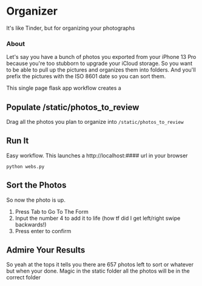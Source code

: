 # Organizer
It's like Tinder, but for organizing your photographs

### About

Let's say you have a bunch of photos you exported from your iPhone 13 Pro because you're too stubborn to upgrade your iCloud storage. So you want to be able to pull up the pictures and organizes them into folders. And you'll prefix the pictures with the ISO 8601 date so you can sort them.

This single page flask app workflow creates a

## Populate /static/photos_to_review
Drag all the photos you plan to organize into `/static/photos_to_review`

## Run It

Easy workflow. This launches a http://localhost:#### url in your browser

    python webs.py

## Sort the Photos

So now the photo is up.

1. Press Tab to Go To The Form
2. Input the number 4 to add it to life (how tf did I get left/right swipe backwards!)
3. Press enter to confirm

## Admire Your Results
So yeah at the tops it tells you there are 657 photos left to sort or whatever but when your done.
Magic in the static folder all the photos will be in the correct folder
